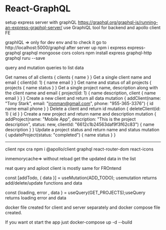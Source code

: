 # React-GraphQL

setup express server with graphQL
https://graphql.org/graphql-js/running-an-express-graphql-server/
use GraphiQL tool for backend and apollo client FE

graphIQL => only for dev env and to check it go to http://localhost:5000/graphql after server up
npm i express express-graphql graphql mongoose cors colors
npm install express graphql-http graphql ruru --save

query and mutation queries to list data

Get names of all clients
{
clients {
name
}
}
Get a single client name and email
{
client(id: 1) {
name
email
}
}
Get name and status of all projects
{
projects {
name
status
}
}
Get a single project name, description along with the client name and email
{
project(id: 1) {
name
description,
client {
name
email
}
}
}
Create a new client and return all data
mutation {
addClient(name: "Tony Stark", email: "ironman@gmail.com", phone: "955-365-3376") {
id
name
email
phone
}
}
Delete a client and return id
mutation {
deleteClient(id: 1) {
id
}
}
Create a new project and return name and description
mutation {
addProject(name: "Mobile App", description: "This is the project description", status: new, clientId: "6612c1b24563daf9f3f62c83") {
name
description
}
}
Update a project status and return name and status
mutation {
updateProject(status: "completed") {
name
status
}
}

---

client
npx cra
npm i @apollo/client graphql react-router-dom react-icons

inmemorycache=> without reload get the updated data in the list

reat query and aploot client is mostly same for FROntend

const [addTodo, { data }] = useMutation(ADD_TODO); usemutation returns add/delete/update functions and data

const {loading, error , data } = useQuery(GET_PROJECTS);useQuery returns loading error and data

docker file created for client and server separately and docker compose file created.

If you want ot start the app just docker-compose up -d --build
